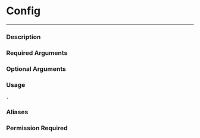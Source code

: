 # Config
---
### Description

### Required Arguments

### Optional Arguments

### Usage
```
.
```
### Aliases

### Permission Required
